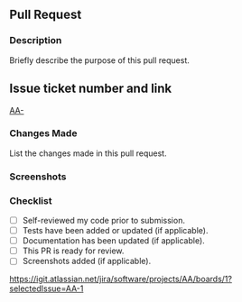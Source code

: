 ## Pull Request

### Description

Briefly describe the purpose of this pull request.

## Issue ticket number and link

[AA-](https://igit.atlassian.net/jira/software/projects/AA/boards/1?selectedIssue=AA-)

### Changes Made

List the changes made in this pull request.

### Screenshots

### Checklist

- [ ] Self-reviewed my code prior to submission.
- [ ] Tests have been added or updated (if applicable).
- [ ] Documentation has been updated (if applicable).
- [ ] This PR is ready for review.
- [ ] Screenshots added (if applicable).

https://igit.atlassian.net/jira/software/projects/AA/boards/1?selectedIssue=AA-1
